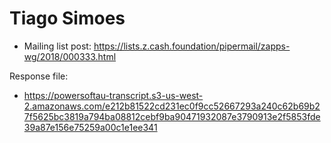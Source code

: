 # Tiago Simoes

* Mailing list post: <https://lists.z.cash.foundation/pipermail/zapps-wg/2018/000333.html>

Response file:

* <https://powersoftau-transcript.s3-us-west-2.amazonaws.com/e212b81522cd231ec0f9cc52667293a240c62b69b27f5625bc3819a794ba08812cebf9ba90471932087e3790913e2f5853fde39a87e156e75259a00c1e1ee341>
